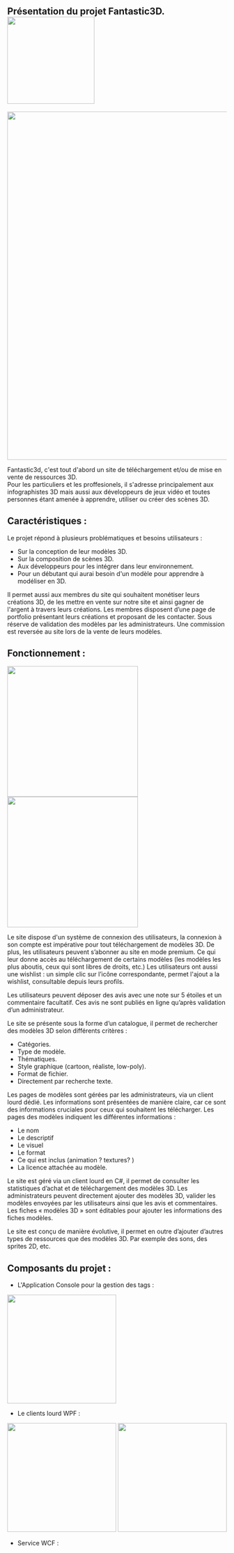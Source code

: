 ## Présentation du projet Fantastic3D.    <img src="https://github.com/Sylvain125/Fantastic3D/blob/main/docs/Fantastic3DLogo.png" width="200">

<img src="https://zupimages.net/up/22/02/3ak5.png" width="800">

Fantastic3d, c'est tout d'abord un site de téléchargement et/ou de mise en vente de ressources 3D.  
Pour les particuliers et les proffesionels, il s'adresse principalement aux infographistes 3D mais aussi aux développeurs de jeux vidéo et toutes personnes étant amenée à apprendre, utiliser ou créer des scènes 3D.

## Caractéristiques :
Le projet répond à plusieurs problématiques et besoins utilisateurs :
- Sur la conception de leur modèles 3D.
- Sur la composition de scènes 3D.
- Aux développeurs pour les intégrer dans leur environnement.
- Pour un débutant qui aurai besoin d'un modèle pour apprendre à modéliser en 3D.

Il permet aussi aux membres du site qui souhaitent monétiser leurs créations 3D, de les mettre en vente sur notre site et ainsi gagner de l'argent à travers leurs créations.
Les membres disposent d’une page de portfolio présentant leurs créations et proposant de les contacter.
Sous réserve de validation des modèles par les administrateurs.
Une commission est reversée au site lors de la vente de leurs modèles. 

## Fonctionnement :  
<img src="https://github.com/Sylvain125/Fantastic3D/blob/main/docs/ClassDiagram.jpg" width="300"><img src="https://github.com/Sylvain125/Fantastic3D/blob/main/docs/TagManagerClassDiagram.png" width="300">

Le site dispose d'un système de connexion des utilisateurs, la connexion à son compte est impérative pour tout téléchargement de modèles 3D.
De plus, les utilisateurs peuvent s’abonner au site en mode premium.
Ce qui leur donne accès au téléchargement de certains modèles (les modèles les plus aboutis, ceux qui sont libres de droits, etc.)
Les utilisateurs ont aussi une wishlist : un simple clic sur l’icône correspondante, permet l'ajout a la wishlist, consultable depuis leurs profils.

Les utilisateurs peuvent déposer des avis avec une note sur 5 étoiles et un commentaire facultatif. 
Ces avis ne sont publiés en ligne qu’après validation d’un administrateur.

Le site se présente sous la forme d’un catalogue, il permet de rechercher des modèles 3D selon différents critères :
- Catégories.
- Type de modèle.
- Thématiques.
- Style graphique (cartoon, réaliste, low-poly).
- Format de fichier.
- Directement par recherche texte.

Les pages de modèles sont gérées par les administrateurs, via un client lourd dédié.
Les informations sont présentées de manière claire, car ce sont des informations cruciales pour ceux qui souhaitent les télécharger.
Les pages des modèles indiquent les différentes informations : 
- Le nom
- Le descriptif
- Le visuel
- Le format
- Ce qui est inclus (animation ? textures? ) 
- La licence attachée au modèle.

Le site est géré via un client lourd en C#, il permet de consulter les statistiques d’achat et de téléchargement des modèles 3D.
Les administrateurs peuvent directement ajouter des modèles 3D, valider les modèles envoyées par les utilisateurs ainsi que les avis et commentaires.
Les fiches « modèles 3D » sont éditables pour ajouter les informations des fiches modèles.

Le site est conçu de manière évolutive, il permet en outre d’ajouter d’autres types de ressources que des modèles 3D. 
Par exemple des sons, des sprites 2D, etc.

## Composants du projet :

- L'Application Console pour la gestion des tags :
<img src="https://i.ibb.co/hBZ8PKz/Projet-App-Console.png" width="250">

- Le clients lourd WPF :  

<img src="https://i.ibb.co/sWW5WDG/Projet-WPF.png" width="250"> <img src="https://i.ibb.co/Xst0LcF/Projet-Wpf-Reader.png" width="250">

- Service WCF :


